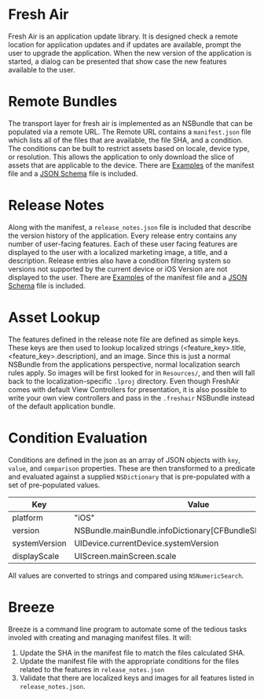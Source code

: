 # Fresh Air
Fresh Air is an application update library. It is designed check a remote location for application updates and if updates are available, prompt the user to upgrade the application. When the new version of the application is started, a dialog can be presented that show case the new features available to the user.

# Remote Bundles
The transport layer for fresh air is implemented as an NSBundle that can be populated via a remote URL. The Remote URL contains a `manifest.json` file which lists all of the files that are available, the file SHA, and a condition. The conditions can be built to restrict assets based on locale, device type, or resolution. This allows the application to only download the slice of assets that are applicable to the device. There are [Examples](Schema/Examples/TestEmbeddedManifest.freshair/manifest.json) of the manifest file and a [JSON Schema](Schema/manifest_schema.json) file is included.

# Release Notes
Along with the manifest, a `release_notes.json` file is included that describe the version history of the application. Every release entry contains any number of user-facing features. Each of these user facing features are displayed to the user with a localized marketing image, a title, and a description. Release entries also have a condition filtering system so versions  not supported by the current device or iOS Version are not displayed to the user. There are [Examples](Schema/Examples/TestFeature.freshair/release_notes.json) of the manifest file and a [JSON Schema](Schema/release_notes_schema.json) file is included.

# Asset Lookup
The features defined in the release note file are defined as simple keys. These keys are then used to lookup localized strings (<feature_key>.title, <feature_key>.description), and an image. Since this is just a normal NSBundle from the applications perspective, normal localization search rules apply. So images will be first looked for in `Resources/`, and then will fall back to the localization-specific `.lproj` directory. Even though FreshAir comes with default View Controllers for presentation, it is also possible to write your own view controllers and pass in the `.freshair` NSBundle instead of the default application bundle.

# Condition Evaluation
Conditions are defined in the json as an array of JSON objects with `key`, `value`, and `comparison` properties. These are then transformed to a predicate and evaluated against a supplied `NSDictionary` that is pre-populated with a set of pre-populated values. 

|Key          | Value                                                         |
|-------------|---------------------------------------------------------------|
|platform     | "iOS"                                                         |
|version      | NSBundle.mainBundle.infoDictionary[CFBundleShortVersionString]|
|systemVersion| UIDevice.currentDevice.systemVersion                          |
|displayScale | UIScreen.mainScreen.scale                                     |

All values are converted to strings and compared using `NSNumericSearch`.


# Breeze
Breeze is a command line program to automate some of the tedious tasks involed with creating and managing manifest files. It will:

1. Update the SHA in the manifest file to match the files calculated SHA.
2. Update the manifest file with the appropriate conditions for the files related to the features in `release_notes.json`
3. Validate that there are localized keys and images for all features listed in `release_notes.json`.


